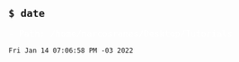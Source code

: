 
## ` $ date `
<span style='color:#fff; font-family: Dejavu Sans Mono; font-size: 1.1em;'>- Path: /home/marcosranes/Desktop/Tutorials</span>
```
Fri Jan 14 07:06:58 PM -03 2022
```
